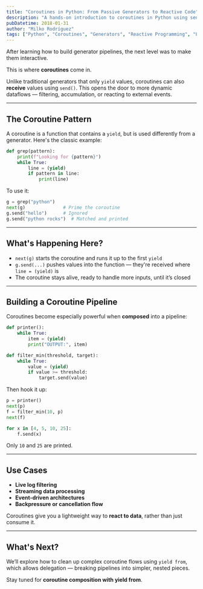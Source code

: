 ```yaml
---
title: "Coroutines in Python: From Passive Generators to Reactive Code"
description: "A hands-on introduction to coroutines in Python using send(), yield, and the power of interactive pipelines."
pubDatetime: 2018-01-31
author: "Milko Rodríguez"
tags: ["Python", "Coroutines", "Generators", "Reactive Programming", "Learning"]
---
```


After learning how to build generator pipelines, the next level was to make them interactive.

This is where **coroutines** come in.

Unlike traditional generators that only `yield` values, coroutines can also **receive** values using `send()`. This opens the door to more dynamic dataflows — filtering, accumulation, or reacting to external events.

---

## The Coroutine Pattern

A coroutine is a function that contains a `yield`, but is used differently from a generator. Here's the classic example:

```python
def grep(pattern):
    print(f"Looking for {pattern}")
    while True:
        line = (yield)
        if pattern in line:
            print(line)
```

To use it:

```python
g = grep("python")
next(g)              # Prime the coroutine
g.send("hello")      # Ignored
g.send("python rocks")  # Matched and printed
```

---

## What's Happening Here?

- `next(g)` starts the coroutine and runs it up to the first `yield`
- `g.send(...)` pushes values into the function — they're received where `line = (yield)` is
- The coroutine stays alive, ready to handle more inputs, until it’s closed

---

## Building a Coroutine Pipeline

Coroutines become especially powerful when **composed** into a pipeline:

```python
def printer():
    while True:
        item = (yield)
        print("OUTPUT:", item)

def filter_min(threshold, target):
    while True:
        value = (yield)
        if value >= threshold:
            target.send(value)
```

Then hook it up:

```python
p = printer()
next(p)
f = filter_min(10, p)
next(f)

for x in [4, 5, 10, 25]:
    f.send(x)
```

Only `10` and `25` are printed.

---

## Use Cases

- **Live log filtering**
- **Streaming data processing**
- **Event-driven architectures**
- **Backpressure or cancellation flow**

Coroutines give you a lightweight way to **react to data**, rather than just consume it.

---

## What's Next?

We’ll explore how to clean up complex coroutine flows using `yield from`, which allows delegation — breaking pipelines into simpler, nested pieces.

Stay tuned for **coroutine composition with yield from**.
